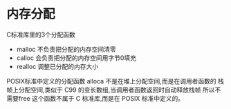 # 内存分配

C标准库里的3个分配函数

- malloc 不负责把分配的内存空间清零
- calloc 会负责把分配的内存空间用字节0填充
- realloc 调整已分配的内存大小

POSIX标准中定义的分配函数
alloca
不是在堆上分配空间,而是在调用者函数的
栈帧上分配空间,类似于 C99 的变长数组,当调用者函数返回时自动释放栈帧
所以不需要free
这个函数不属于 C 标准库,而是在 POSIX 标准中定义的。
